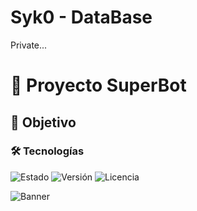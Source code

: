 # Syk0 - DataBase
Private...

# 🚀 Proyecto SuperBot
## 🎯 Objetivo
### 🛠️ Tecnologías

![Estado](https://img.shields.io/badge/estado-en%20desarrollo-yellow)
![Versión](https://img.shields.io/badge/version-1.0.0-blue)
![Licencia](https://img.shields.io/badge/licencia-MIT-green)

![Banner](https://raw.githubusercontent.com/usuario/repositorio/rama/ruta/banner.png)